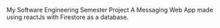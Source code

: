 My Software Engineering Semester Project
A Messaging Web App made using reactJs with Firestore as a database.
